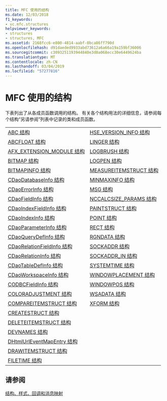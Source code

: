 ```yaml
---
title: MFC 使用的结构
ms.date: 12/03/2018
f1_keywords:
- vc.mfc.structures
helpviewer_keywords:
- structures
- structures, MFC
ms.assetid: 2168fcc6-e800-4814-aabf-0bca86ff790d
ms.openlocfilehash: d91daeded9933abd73612a6a66a19a159bf36006
ms.sourcegitcommit: c3093251193944840e3d0a068ecc30e6449624ba
ms.translationtype: MT
ms.contentlocale: zh-CN
ms.lasthandoff: 03/04/2019
ms.locfileid: "57277816"
---
```

# <a name="structures-used-by-mfc"></a>MFC 使用的结构

下表列出了从各成员函数调用的结构。 有关各个结构用法的详细信息，请参阅每个结构“另请参阅”列表中记录的类和成员函数。

|||
|-|-|
|[ABC 结构](/windows/desktop/api/wingdi/ns-wingdi-_abc)|[HSE_VERSION_INFO 结构](../../mfc/reference/hse-version-info-structure.md)|
|[ABCFLOAT 结构](/windows/desktop/api/wingdi/ns-wingdi-_abcfloat)|[LINGER 结构](/windows/desktop/api/winsock/ns-winsock-linger)|
|[AFX_EXTENSION_MODULE 结构](../../mfc/reference/afx-extension-module-structure.md)|[LOGBRUSH 结构](/windows/desktop/api/wingdi/ns-wingdi-taglogbrush)|
|[BITMAP 结构](/windows/desktop/api/wingdi/ns-wingdi-tagbitmap)|[LOGPEN 结构](/windows/desktop/api/Wingdi/ns-wingdi-taglogpen)|
|[BITMAPINFO 结构](/windows/desktop/api/wingdi/ns-wingdi-tagbitmapinfo)|[MEASUREITEMSTRUCT 结构](/windows/desktop/api/winuser/ns-winuser-tagmeasureitemstruct)|
|[CDaoDatabaseInfo 结构](../../mfc/reference/cdaodatabaseinfo-structure.md)|[MINMAXINFO 结构](/windows/desktop/api/winuser/ns-winuser-tagminmaxinfo)|
|[CDaoErrorInfo 结构](../../mfc/reference/cdaoerrorinfo-structure.md)|[MSG 结构](/windows/desktop/api/winuser/ns-winuser-tagmsg)|
|[CDaoFieldInfo 结构](../../mfc/reference/cdaofieldinfo-structure.md)|[NCCALCSIZE_PARAMS 结构](/windows/desktop/api/winuser/ns-winuser-tagnccalcsize_params)|
|[CDaoIndexFieldInfo 结构](../../mfc/reference/cdaoindexfieldinfo-structure.md)|[PAINTSTRUCT 结构](/windows/desktop/api/winuser/ns-winuser-tagpaintstruct)|
|[CDaoIndexInfo 结构](../../mfc/reference/cdaoindexinfo-structure.md)|[POINT 结构](/windows/desktop/api/windef/ns-windef-tagpoint)|
|[CDaoParameterInfo 结构](../../mfc/reference/cdaoparameterinfo-structure.md)|[RECT 结构](/windows/desktop/api/windef/ns-windef-tagrect)|
|[CDaoQueryDefInfo 结构](../../mfc/reference/cdaoquerydefinfo-structure.md)|[RGNDATA 结构](/windows/desktop/api/wingdi/ns-wingdi-_rgndata)|
|[CDaoRelationFieldInfo 结构](../../mfc/reference/cdaorelationfieldinfo-structure.md)|[SOCKADDR 结构](/windows/desktop/winsock/sockaddr-2)|
|[CDaoRelationInfo 结构](../../mfc/reference/cdaorelationinfo-structure.md)|[SOCKADDR_IN 结构](/windows/desktop/winsock/sockaddr-2)|
|[CDaoTableDefInfo 结构](../../mfc/reference/cdaotabledefinfo-structure.md)|[SYSTEMTIME 结构](/windows/desktop/api/minwinbase/ns-minwinbase-systemtime)
|[CDaoWorkspaceInfo 结构](../../mfc/reference/cdaoworkspaceinfo-structure.md)|[WINDOWPLACEMENT 结构](/windows/desktop/api/winuser/ns-winuser-tagwindowplacement)|
|[CODBCFieldInfo 结构](../../mfc/reference/codbcfieldinfo-structure.md)|[WINDOWPOS 结构](/windows/desktop/api/winuser/ns-winuser-tagwindowpos)
|[COLORADJUSTMENT 结构](/windows/desktop/api/wingdi/ns-wingdi-tagcoloradjustment)|[WSADATA 结构](/windows/desktop/api/winsock2/ns-winsock2-wsadata)|
|[COMPAREITEMSTRUCT 结构](/windows/desktop/api/winuser/ns-winuser-tagcompareitemstruct)|[XFORM 结构](/windows/desktop/api/wingdi/ns-wingdi-tagxform)|
|[CREATESTRUCT 结构](/windows/desktop/api/winuser/ns-winuser-tagcreatestructa)||
|[DELETEITEMSTRUCT 结构](/windows/desktop/api/winuser/ns-winuser-tagdeleteitemstruct)||
|[DEVNAMES 结构](/windows/desktop/api/commdlg/ns-commdlg-tagdevnames)||
|[DHtmlUrlEventMapEntry 结构](../../mfc/reference/dhtmlurleventmapentry-structure.md)||
|[DRAWITEMSTRUCT 结构](/windows/desktop/api/winuser/ns-winuser-tagdrawitemstruct)||
|[FILETIME 结构](/windows/desktop/api/minwinbase/ns-minwinbase-filetime)||

## <a name="see-also"></a>请参阅

[结构、样式、回调和消息映射](../../mfc/reference/structures-styles-callbacks-and-message-maps.md)
